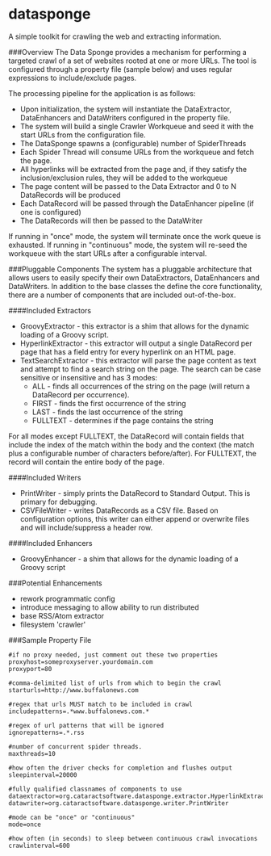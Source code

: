 datasponge
==========

A simple toolkit for crawling the web and extracting information.

###Overview
The Data Sponge provides a mechanism for performing a targeted crawl of a set of websites rooted at one or more URLs. The tool is configured through a property file (sample below) and uses regular expressions to include/exclude pages.

The processing pipeline for the application is as follows:
* Upon initialization, the system will instantiate the DataExtractor, DataEnhancers and DataWriters configured in the property file.
* The system will build a single Crawler Workqueue and seed it with the start URLs from the configuration file.
* The DataSponge spawns a (configurable) number of SpiderThreads
* Each Spider Thread will consume URLs from the workqueue and fetch the page. 
* All hyperlinks will be extracted from the page and, if they satisfy the inclusion/exclusion rules, they will be added to the workqueue
* The page content will be passed to the Data Extractor and 0 to N DataRecords will be produced
* Each DataRecord will be passed through the DataEnhancer pipeline (if one is configured)
* The DataRecords will then be passed to the DataWriter

If running in "once" mode, the system will terminate once the work queue is exhausted. If running in "continuous" mode, the system will re-seed the workqueue with the start URLs after a configurable interval.


###Pluggable Components
The system has a pluggable architecture that allows users to easily specify their own DataExtractors, DataEnhancers and DataWriters. In addition to the base classes the define the core functionality, there are a number of components that are included out-of-the-box.

####Included Extractors
* GroovyExtractor - this extractor is a shim that allows for the dynamic loading of a Groovy script.
* HyperlinkExtractor - this extractor will output a single DataRecord per page that has a field entry for every hyperlink on an HTML page.
* TextSearchExtractor - this extractor will parse the page content as text and attempt to find a search string on the page. The search can be case sensitive or insensitive and has 3 modes: 
    * ALL - finds all occurrences of the string on the page (will return a DataRecord per occurrence).
    * FIRST - finds the first occurrence of the string
    * LAST - finds the last occurrence of the string
    * FULLTEXT - determines if the page contains the string

For all modes except FULLTEXT,  the DataRecord will contain fields that include the index of the match within the body and the context (the match plus a configurable number of characters before/after). For FULLTEXT, the record will contain the entire body of the page.

####Included Writers
* PrintWriter - simply prints the DataRecord to Standard Output. This is primary for debugging.
* CSVFileWriter - writes DataRecords as a CSV file. Based on configuration options, this writer can either append or overwrite files and will include/suppress a header row.

####Included Enhancers
* GroovyEnhancer - a shim that allows for the dynamic loading of a Groovy script

###Potential Enhancements
* rework programmatic config
* introduce messaging to allow ability to run distributed
* base RSS/Atom extractor
* filesystem 'crawler'


###Sample Property File

    #if no proxy needed, just comment out these two properties
    proxyhost=someproxyserver.yourdomain.com
    proxyport=80

    #comma-delimited list of urls from which to begin the crawl
    starturls=http://www.buffalonews.com

    #regex that urls MUST match to be included in crawl
    includepatterns=.*www.buffalonews.com.*

    #regex of url patterns that will be ignored
    ignorepatterns=.*.rss

    #number of concurrent spider threads.
    maxthreads=10

    #how often the driver checks for completion and flushes output
    sleepinterval=20000

    #fully qualified classnames of components to use
    dataextractor=org.cataractsoftware.datasponge.extractor.HyperlinkExtractor
    datawriter=org.cataractsoftware.datasponge.writer.PrintWriter

    #mode can be "once" or "continuous"
    mode=once
   
    #how often (in seconds) to sleep between continuous crawl invocations
    crawlinterval=600




